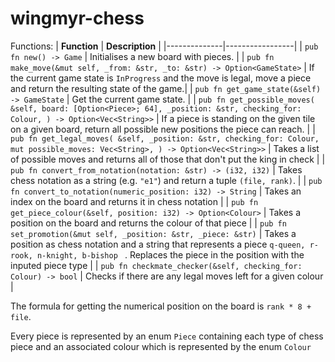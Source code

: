 # wingmyr-chess

Functions:
| **Function** | **Description** |
|--------------|-----------------|
| `pub fn new() -> Game` | Initialises a new board with pieces. |
| `pub fn make_move(&mut self, _from: &str, _to: &str) -> Option<GameState>` | If the current game state is `InProgress` and the move is legal, move a piece and return the resulting state of the game.|
| `pub fn get_game_state(&self) -> GameState` | Get the current game state. |
| `pub fn get_possible_moves( &self, board: [Option<Piece>; 64], _position: &str, checking_for: Colour, ) -> Option<Vec<String>>` | If a piece is standing on the given tile on a given board, return all possible new positions the piece can reach. |
| `pub fn get_legal_moves( &self, _position: &str, checking_for: Colour, mut possible_moves: Vec<String>, ) -> Option<Vec<String>>` | Takes a list of possible moves and returns all of those that don't put the king in check |
| `pub fn convert_from_notation(notation: &str) -> (i32, i32)` | Takes chess notation as a string (e.g. `"e1"`) and return a tuple `(file, rank)`. |
| `pub fn convert_to_notation(numeric_position: i32) -> String` | Takes an index on the board and returns it in chess notation |
| `pub fn get_piece_colour(&self, position: i32) -> Option<Colour>` | Takes a position on the board and returns the colour of that piece |
| `pub fn set_promotion(&mut self, _position: &str, _piece: &str)` | Takes a position as chess notation and a string that represents a piece `q-queen, r-rook, n-knight, b-bishop ` . Replaces the piece in the position with the inputed piece type |
| `pub fn checkmate_checker(&self, checking_for: Colour) -> bool` | Checks if there are any legal moves left for a given colour |

The formula for getting the numerical position on the board is `rank * 8 + file`.

Every piece is represented by an enum `Piece` containing each type of chess piece and an associated colour which is represented by the enum `Colour`
